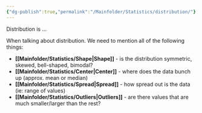 ```yaml
---
{"dg-publish":true,"permalink":"/Mainfolder/Statistics/distribution/"}
---
```


Distribution is ...

When talking about distribution. We need to mention all of the following things: 
- **[[Mainfolder/Statistics/Shape\|Shape]]** - is the distribution symmetric, skewed, bell-shaped, bimodal? 
- **[[Mainfolder/Statistics/Center\|Center]]** - where does the data bunch up (approx. mean or median) 
- **[[Mainfolder/Statistics/Spread\|Spread]]** - how spread out is the data (ie: range of values) 
- **[[Mainfolder/Statistics/Outliers\|Outliers]]** - are there values that are much smaller/larger than the rest?

